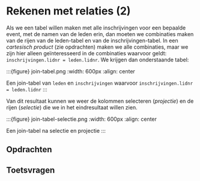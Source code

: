 # Rekenen met relaties (2)

Als we een tabel willen maken met alle inschrijvingen voor een bepaalde event,
met de namen van de leden erin,
dan moeten we combinaties maken van de rijen van de leden-tabel en van de inschrijvingen-tabel.
In een *cartesisch product* (zie opdrachten) maken we alle combinaties,
maar we zijn hier alleen geïnteresseerd in de combinaties waarvoor geldt:
``inschrijvingen.lidnr = leden.lidnr``.
We krijgen dan onderstaande tabel:

:::{figure} join-tabel.png
:width: 600px
:align: center

Een join-tabel van ``leden`` en ``inschrijvingen`` waarvoor ``inschrijvingen.lidnr = leden.lidnr``
:::

Van dit resultaat kunnen we weer de kolommen selecteren (*projectie*)
en de rijen (*selectie*) die we in het eindresultaat willen zien.

:::{figure} join-tabel-selectie.png
:width: 600px
:align: center

Een join-tabel na selectie en projectie
:::

## Opdrachten

## Toetsvragen
